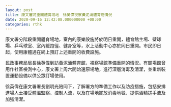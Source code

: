 ```yaml
---
layout: post
title: 康文署將重開體育場地　徐英偉視察黃泥涌體育館情況
date: 2020-09-16 12:42:08.000000000 +08:00
categories: rthk
---
```


康文署分階段重開體育場地，室內的康樂設施將於明日重開，體育館主場、壁球場、乒乓球室、室內緩跑徑、健身室等，水上活動中心亦於同日重開。市民即日起，使用康體通在網上預訂上述重開的收費設施。

民政事務局局長徐英偉到訪黃泥涌體育館，視察場館準備重開的情況。有關場館曾用作社區檢測中心，康文署上周六開始還原場地，進行深層消毒及清潔，並重新裝置運動設備以供公眾訂場使用。

徐英偉在康文署署長劉明光陪同下，了解署方的準備工作以及防疫措施，包括安排進場人士接受體溫監察、控制人流，以及在場地擺放消毒地毯、提供酒精搓手液及加強清潔。
